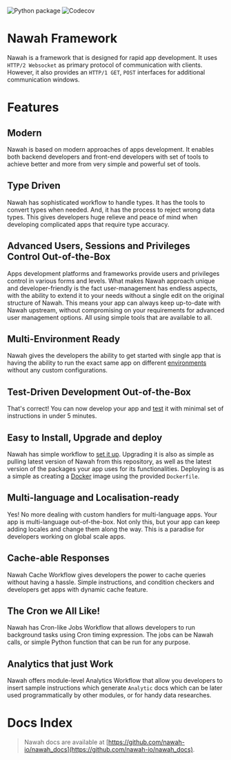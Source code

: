 ![Python package](https://github.com/nawah-io/workflows/Python%20test/badge.svg)
![Codecov](https://codecov.io/gh/nawah-io/master/graphs/badge.svg)

# Nawah Framework
Nawah is a framework that is designed for rapid app development. It uses `HTTP/2 Websocket` as primary protocol of communication with clients. However, it also provides an `HTTP/1 GET`, `POST` interfaces for additional communication windows.

# Features
## Modern
Nawah is based on modern approaches of apps development. It enables both backend developers and front-end developers with set of tools to achieve better and more from very simple and powerful set of tools.

## Type Driven
Nawah has sophisticated workflow to handle types. It has the tools to convert types when needed. And, it has the process to reject wrong data types. This gives developers huge relieve and peace of mind when developing complicated apps that require type accuracy.

## Advanced Users, Sessions and Privileges Control Out-of-the-Box
Apps development platforms and frameworks provide users and privileges control in various forms and levels. What makes Nawah approach unique and developer-friendly is the fact user-management has endless aspects, with the ability to extend it to your needs without a single edit on the original structure of Nawah. This means your app can always keep up-to-date with Nawah upstream, without compromising on your requirements for advanced user management options. All using simple tools that are available to all.

## Multi-Environment Ready
Nawah gives the developers the ability to get started with single app that is having the ability to run the exact same app on different [environments](https://github.com/nawah-io/nawah_docs/blob/master/api-package.md#envs) without any custom configurations.

## Test-Driven Development Out-of-the-Box
That's correct! You can now develop your app and [test](https://github.com/nawah-io/nawah_docs/blob/master/tests.md) it with minimal set of instructions in under 5 minutes.

## Easy to Install, Upgrade and deploy
Nawah has simple workflow to [set it up](https://github.com/nawah-io/nawah_docs/blob/master/quick-start.md). Upgrading it is also as simple as pulling latest version of Nawah from this repository, as well as the latest version of the packages your app uses for its functionalities. Deploying is as a simple as creating a [Docker](https://www.docker.com) image using the provided `Dockerfile`.

## Multi-language and Localisation-ready
Yes! No more dealing with custom handlers for multi-language apps. Your app is multi-language out-of-the-box. Not only this, but your app can keep adding locales and change them along the way. This is a paradise for developers working on global scale apps.

## Cache-able Responses
Nawah Cache Workflow gives developers the power to cache queries without having a hassle. Simple instructions, and condition checkers and developers get apps with dynamic cache feature.

## The Cron we All Like!
Nawah has Cron-like Jobs Workflow that allows developers to run background tasks using Cron timing expression. The jobs can be Nawah calls, or simple Python function that can be run for any purpose.

## Analytics that just Work
Nawah offers module-level Analytics Workflow that allow you developers to insert sample instructions which generate `Analytic` docs which can be later used programmatically by other modules, or for handy data researches.

# Docs Index
> Nawah docs are available at [https://github.com/nawah-io/nawah_docs](https://github.com/nawah-io/nawah_docs).
